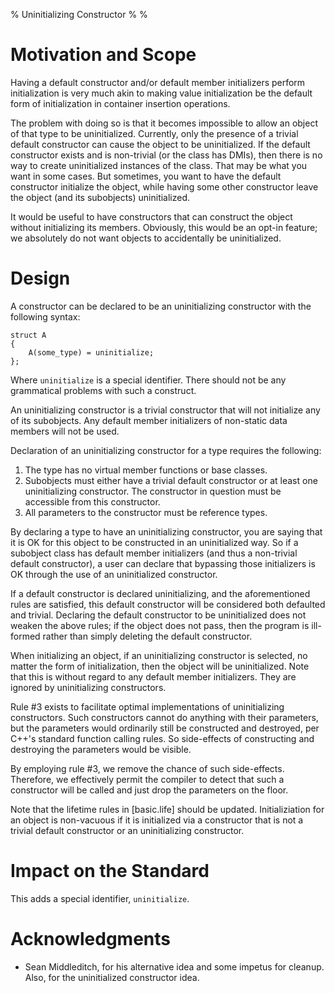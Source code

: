 % Uninitializing Constructor
%
%

# Motivation and Scope

Having a default constructor and/or default member initializers perform initialization is very much akin to making value initialization be the default form of initialization in container insertion operations.

The problem with doing so is that it becomes impossible to allow an object of that type to be uninitialized. Currently, only the presence of a trivial default constructor can cause the object to be uninitialized. If the default constructor exists and is non-trivial (or the class has DMIs), then there is no way to create uninitialized instances of the class. That may be what you want in some cases. But sometimes, you want to have the default constructor initialize the object, while having some other constructor leave the object (and its subobjects) uninitialized.

It would be useful to have constructors that can construct the object without initializing its members. Obviously, this would be an opt-in feature; we absolutely do not want objects to accidentally be uninitialized.

# Design

A constructor can be declared to be an uninitializing constructor with the following syntax:

`````
struct A
{
	A(some_type) = uninitialize;
};
`````

Where `uninitialize` is a special identifier. There should not be any grammatical problems with such a construct.

An uninitializing constructor is a trivial constructor that will not initialize any of its subobjects. Any default member initializers of non-static data members will not be used.

Declaration of an uninitializing constructor for a type requires the following:

1. The type has no virtual member functions or base classes.
2. Subobjects must either have a trivial default constructor or at least one uninitializing constructor. The constructor in question must be accessible from this constructor.
3. All parameters to the constructor must be reference types.

By declaring a type to have an uninitializing constructor, you are saying that it is OK for this object to be constructed in an uninitialized way. So if a subobject class has default member initializers (and thus a non-trivial default constructor), a user can declare that bypassing those initializers is OK through the use of an uninitialized constructor.

If a default constructor is declared uninitializing, and the aforementioned rules are satisfied, this default constructor will be considered both defaulted and trivial. Declaring the default constructor to be uninitialized does not weaken the above rules; if the object does not pass, then the program is ill-formed rather than simply deleting the default constructor.

When initializing an object, if an uninitializing constructor is selected, no matter the form of initialization, then the object will be uninitialized. Note that this is without regard to any default member initializers. They are ignored by uninitializing constructors.

Rule #3 exists to facilitate optimal implementations of uninitializing constructors. Such constructors cannot do anything with their parameters, but the parameters would ordinarily still be constructed and destroyed, per C++'s standard function calling rules. So side-effects of constructing and destroying the parameters would be visible.

By employing rule #3, we remove the chance of such side-effects. Therefore, we effectively permit the compiler to detect that such a constructor will be called and just drop the parameters on the floor.

Note that the lifetime rules in [basic.life] should be updated. Initializiation for an object is non-vacuous if it is initialized via a constructor that is not a trivial default constructor or an uninitializing constructor.

# Impact on the Standard

This adds a special identifier, `uninitialize`.

# Acknowledgments

* Sean Middleditch, for his alternative idea and some impetus for cleanup. Also, for the uninitialized constructor idea.

